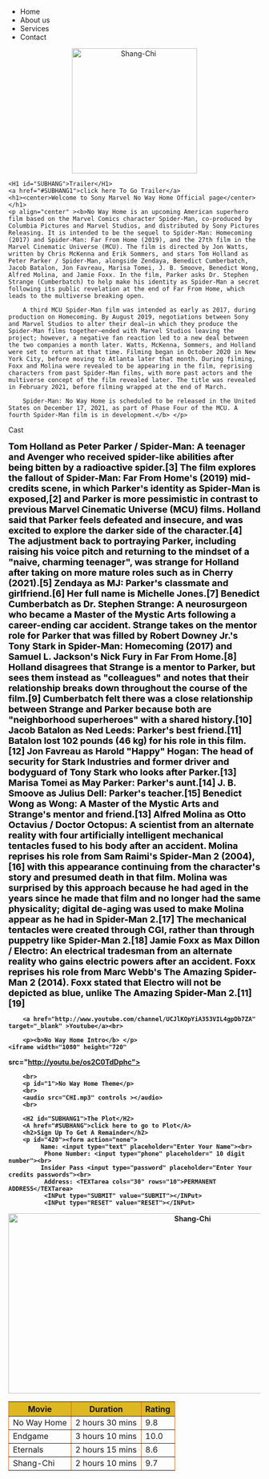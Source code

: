 
<html lang="en">
<head>
    <meta charset="UTF-8">
    <meta http-equiv="X-UA-Compatible" content="IE=edge">
    <meta name="viewport" content="width=device-width, initial-scale=1.0">
    <title>No Way Home</title>
</head>
<body>
    <div class="mb">
        <ul>
            <li>Home</li>
            <li>About us</li>
            <li>Services</li>
            <li>Contact</li>
        </ul>
            </div><center> <img src="http://www.clipartmax.com/png/middle/19-197434_mcu-spider-man-logo-by-momopjonny-on-deviantart-spiderman-homecoming-spider-logo.png" alt="Shang-Chi" height="250px"width="250px" ></center>
   
    <H1 id="SUBHANG">Trailer</H1>
    <a href="#SUBHANG1">click here To Go Trailer</a>
    <h1><center>Welcome to Sony Marvel No Way Home Official page</center> </h1>
    <p align="center" ><b>No Way Home is an upcoming American superhero film based on the Marvel Comics character Spider-Man, co-produced by Columbia Pictures and Marvel Studios, and distributed by Sony Pictures Releasing. It is intended to be the sequel to Spider-Man: Homecoming (2017) and Spider-Man: Far From Home (2019), and the 27th film in the Marvel Cinematic Universe (MCU). The film is directed by Jon Watts, written by Chris McKenna and Erik Sommers, and stars Tom Holland as Peter Parker / Spider-Man, alongside Zendaya, Benedict Cumberbatch, Jacob Batalon, Jon Favreau, Marisa Tomei, J. B. Smoove, Benedict Wong, Alfred Molina, and Jamie Foxx. In the film, Parker asks Dr. Stephen Strange (Cumberbatch) to help make his identity as Spider-Man a secret following its public revelation at the end of Far From Home, which leads to the multiverse breaking open.

        A third MCU Spider-Man film was intended as early as 2017, during production on Homecoming. By August 2019, negotiations between Sony and Marvel Studios to alter their deal—in which they produce the Spider-Man films together—ended with Marvel Studios leaving the project; however, a negative fan reaction led to a new deal between the two companies a month later. Watts, McKenna, Sommers, and Holland were set to return at that time. Filming began in October 2020 in New York City, before moving to Atlanta later that month. During filming, Foxx and Molina were revealed to be appearing in the film, reprising characters from past Spider-Man films, with more past actors and the multiverse concept of the film revealed later. The title was revealed in February 2021, before filming wrapped at the end of March.
        
        Spider-Man: No Way Home is scheduled to be released in the United States on December 17, 2021, as part of Phase Four of the MCU. A fourth Spider-Man film is in development.</b> </p>
<p id="320"><dl>Cast</dl> 
    <b id="321" style="color:black;font-size: large;"> Tom Holland as Peter Parker / Spider-Man:
        A teenager and Avenger who received spider-like abilities after being bitten by a radioactive spider.[3] The film explores the fallout of Spider-Man: Far From Home's (2019) mid-credits scene, in which Parker's identity as Spider-Man is exposed,[2] and Parker is more pessimistic in contrast to previous Marvel Cinematic Universe (MCU) films. Holland said that Parker feels defeated and insecure, and was excited to explore the darker side of the character.[4] The adjustment back to portraying Parker, including raising his voice pitch and returning to the mindset of a "naive, charming teenager", was strange for Holland after taking on more mature roles such as in Cherry (2021).[5]
        Zendaya as MJ: Parker's classmate and girlfriend.[6] Her full name is Michelle Jones.[7]
        Benedict Cumberbatch as Dr. Stephen Strange:
        A neurosurgeon who became a Master of the Mystic Arts following a career-ending car accident. Strange takes on the mentor role for Parker that was filled by Robert Downey Jr.'s Tony Stark in Spider-Man: Homecoming (2017) and Samuel L. Jackson's Nick Fury in Far From Home.[8] Holland disagrees that Strange is a mentor to Parker, but sees them instead as "colleagues" and notes that their relationship breaks down throughout the course of the film.[9] Cumberbatch felt there was a close relationship between Strange and Parker because both are "neighborhood superheroes" with a shared history.[10]
        Jacob Batalon as Ned Leeds: Parker's best friend.[11] Batalon lost 102 pounds (46 kg) for his role in this film.[12]
        Jon Favreau as Harold "Happy" Hogan: The head of security for Stark Industries and former driver and bodyguard of Tony Stark who looks after Parker.[13]
        Marisa Tomei as May Parker: Parker's aunt.[14]
        J. B. Smoove as Julius Dell: Parker's teacher.[15]
        Benedict Wong as Wong: A Master of the Mystic Arts and Strange's mentor and friend.[13]
        Alfred Molina as Otto Octavius / Doctor Octopus:
        A scientist from an alternate reality with four artificially intelligent mechanical tentacles fused to his body after an accident. Molina reprises his role from Sam Raimi's Spider-Man 2 (2004),[16] with this appearance continuing from the character's story and presumed death in that film. Molina was surprised by this approach because he had aged in the years since he made that film and no longer had the same physicality; digital de-aging was used to make Molina appear as he had in Spider-Man 2.[17] The mechanical tentacles were created through CGI, rather than through puppetry like Spider-Man 2.[18]
        Jamie Foxx as Max Dillon / Electro:
        An electrical tradesman from an alternate reality who gains electric powers after an accident. Foxx reprises his role from Marc Webb's The Amazing Spider-Man 2 (2014). Foxx stated that Electro will not be depicted as blue, unlike The Amazing Spider-Man 2.[11][19]</b>
   </p>  <b>  <table  border="150" align="center" style="border: chocolate;">
    <tr style="background-color: rgb(221, 184, 34);">
      <th>Movie</th>
      <th>Duration</th>
      <th>Rating</th>
    </tr>
    <tr>
      <td>No Way Home</td>
      <td>2 hours 30 mins</td>
      <td>9.8</td>
    </tr>
    <tr>
        <td>Endgame</td>
        <td>3 hours 10 mins</td>
        <td>10.0</td>
      </tr>
      <tr>
        <td>Eternals</td>
        <td>2 hours 15 mins</td>
        <td>8.6</td>
        <tr>
            <td>Shang-Chi</td>
            <td>2 hours 10 mins</td>
            <td>9.7</td>
          </tr>
      </tr></b>
      
        <a href="http://www.youtube.com/channel/UCJlKOpYiA353VIL4gpDb7ZA" target="_blank" >Youtube</a><br>
     
        <p><b>No Way Home Intro</b> </p>
    <iframe width="1080" height="720"
src="http://youtu.be/os2C0TdDphc"></iframe>
        
        <br>
        <p id="1">No Way Home Theme</p>
        <br>
        <audio src="CHI.mp3" controls ></audio>
        <br>
     
        <H2 id="SUBHANG1">The Plot</H2>
        <A href="#SUBHANG">click here to go to Plot</A>
        <h2>Sign Up To Get A Remainder</h2>
        <p id="420"><form action="none">
             Name: <input type="text" placeholder="Enter Your Name"><br>
              Phone Number: <input type="phone" placeholder=" 10 digit number"><br>
             Insider Pass <input type="password" placeholder="Enter Your credits passwords"><br>
              Address: <TEXTarea cols="30" rows="10">PERMANENT ADDRESS</TEXTarea>
              <INPut type="SUBMIT" value="SUBMIT"></INPut>
              <INPut type="RESET" value="RESET"></INPut>
<body><center><img src="http://api.time.com/wp-content/uploads/2021/09/shang-chi-simu-liu-tony-leung.jpeg" alt="Shang-Chi" height="360px"width="720px" ></center>



</body>
</html>
